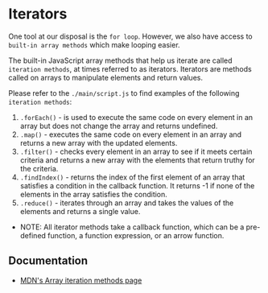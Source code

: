 # Iterators

One tool at our disposal is the `for loop`. However, we also have access to `built-in array methods` which make looping easier.

The built-in JavaScript array methods that help us iterate are called `iteration methods`, at times referred to as iterators. Iterators are methods called on arrays to manipulate elements and return values.

Please refer to the `./main/script.js` to find examples of the following `iteration methods`:

1. `.forEach()` - is used to execute the same code on every element in an array but does not change the array and returns undefined.
2. `.map()` - executes the same code on every element in an array and returns a new array with the updated elements.
3. `.filter()` - checks every element in an array to see if it meets certain criteria and returns a new array with the elements that return truthy for the criteria.
4. `.findIndex()` - returns the index of the first element of an array that satisfies a condition in the callback function. It returns -1 if none of the elements in the array satisfies the condition.
5. `.reduce()` - iterates through an array and takes the values of the elements and returns a single value.

* NOTE: All iterator methods take a callback function, which can be a pre-defined function, a function expression, or an arrow function.

## Documentation

* [MDN's Array iteration methods page](https://developer.mozilla.org/en-US/docs/Web/JavaScript/Reference/Global_Objects/Array#Iteration_methods)
